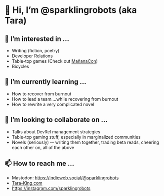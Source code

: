 # 👋 Hi, I’m @sparklingrobots (aka Tara) 

## 👀 I’m interested in ... 
- Writing (fiction, poetry)
- Developer Relations 
- Table-top games (Check out [MañanaCon](https://www.mananacon.com))
- Bicycles

## 🌱 I’m currently learning ...
- How to recover from burnout
- How to lead a team....while recovering from burnout
- How to rewrite a very complicated novel

## 💞️ I’m looking to collaborate on ...
- Talks about DevRel management strategies 
- Table-top gaming stuff, especially in marginalized communities 
- Novels (seriously) -- writing them together, trading beta reads, cheering each other on, all of the above

## 📫 How to reach me ...
- Mastodon: https://indieweb.social/@sparklingrobots
- [Tara-King.com](https://www.tara-king.com)
- https://instagram.com/sparklingrobots

<!---
sparklingrobots/sparklingrobots is a ✨ special ✨ repository because its `README.md` (this file) appears on your GitHub profile.
You can click the Preview link to take a look at your changes.
--->
